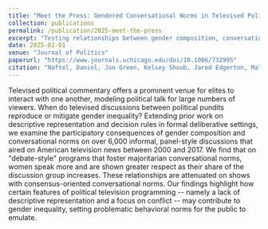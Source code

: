 ```yaml
---
title: "Meet the Press: Gendered Conversational Norms in Televised Political Discussions"
collection: publications
permalink: /publication/2025-meet-the-press
excerpt: "Testing relationships between gender composition, conversational norms, and participatory equality in televised political discussions."
date: 2025-02-01
venue: "Journal of Politics"
paperurl: "https://www.journals.uchicago.edu/doi/10.1086/732995"
citation: "Naftel, Daniel, Jon Green, Kelsey Shoub, Jared Edgerton, Mallory Wagner, and Skyler Cranmer. 2025. &quot;Meet the Press: Gendered Conversational Norms in Televised Political Discussion.&quot; <i>Journal of Politics</i>, Ahead of print."
---
```


Televised political commentary offers a prominent venue for elites to interact with one another, modeling political talk for large numbers of viewers. When do televised discussions between political pundits reproduce or mitigate gender inequality? Extending prior work on descriptive representation and decision rules in formal deliberative settings, we examine the participatory consequences of gender composition and conversational norms on over 6,000 informal, panel-style discussions that aired on American television news between 2000 and 2017. We find that on "debate-style" programs that foster majoritarian conversational norms, women speak more and are shown greater respect as their share of the discussion group increases. These relationships are attenuated on shows with consensus-oriented conversational norms. Our findings highlight how certain features of political television programming -- namely a lack of descriptive representation and a focus on conflict -- may contribute to gender inequality, setting problematic behavioral norms for the public to emulate.